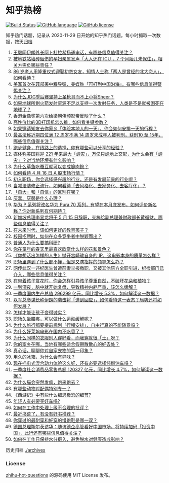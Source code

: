 # 知乎热榜
[![Build Status](https://github.com/ToWeLong/zhihu-hot-questions/workflows/CI/badge.svg)](https://github.com/ToWeLong/zhihu-hot-questions/actions)
[![GitHub language](https://img.shields.io/badge/language-golang-orange.svg)](https://golang.org/)
[![GitHub license](https://img.shields.io/github/license/ToWeLong/zhihu-hot-questions)](https://github.com/ToWeLong/zhihu-hot-questions/blob/main/LICENSE)

知乎热门话题，记录从 2020-11-29 日开始的知乎热门话题。每小时抓取一次数据，按天[归档](./archives)

<!-- BEGIN -->

1. [王毅同伊朗外长阿卜杜拉希扬通电话，有哪些信息值得关注？](https://www.zhihu.com/question/653088488)
1. [被地铁站墙砖砸伤的孕妇亲属发声「大人还在 ICU ，7 个月胎儿未保住」，相关方需负哪些责任？](https://www.zhihu.com/question/653097502)
1. [86 岁老人用隆重仪式迎娶初恋女友，知情人士称「两人是曾经的北大恋人」，如何看待？](https://www.zhihu.com/question/653021901)
1. [美军首次在菲部署中程导弹，美媒称「可打到中国沿海」，有哪些信息值得警惕关注？](https://www.zhihu.com/question/653136036)
1. [为什么JDG季后赛坚持上圣枪哥而不上小将Sheer？](https://www.zhihu.com/question/653003225)
1. [如果地球所剩火箭发射资源不足以支持一次发射任务，人类是不是就被困死在地球了？](https://www.zhihu.com/question/652394786)
1. [香港金像奖第六次给梁朝伟颁影帝反映了什么？](https://www.zhihu.com/question/653043411)
1. [高性价比的3D打印机怎么挑，如何看关键参数？](https://www.zhihu.com/question/652922253)
1. [如果邀请知友去你家乡「体验本地人的一天」，你会如何安排一天的行程？](https://www.zhihu.com/question/652716220)
1. [最高法称近期四位满 12 周岁不满 14 周岁未成年人被判刑，获刑10 至 15年，哪些信息值得关注？](https://www.zhihu.com/question/653116913)
1. [跑步健身，在线路上的选择，你有哪些可以分享的经验？](https://www.zhihu.com/question/653021453)
1. [媒体称美国将迎 221 年来最大「蝉灾」，万亿只蝉地上交配，为什么会有「蝉灾」？对当地环境有什么影响？](https://www.zhihu.com/question/653098304)
1. [为什么草鱼吃蚕豆就可以变成脆肉鲩？](https://www.zhihu.com/question/52010890)
1. [如何看待 4 月 16 日 A 股市场行情？](https://www.zhihu.com/question/653093969)
1. [初入职场，你会选择感兴趣的行业，还是有发展前景的行业呢？](https://www.zhihu.com/question/652782110)
1. [当减法装修正流行，如何看待「去风格化、去家务化、去客厅化」？](https://www.zhihu.com/question/647382653)
1. [「自大」和「自信」的区别在哪？](https://www.zhihu.com/question/652982979)
1. [厌蠢、厌弱是什么心理？](https://www.zhihu.com/question/652563760)
1. [华为 P 系列将改名华为 Pura 70 系列，有望在本月底发布，如何评价新名称？你对新系列有何期待？](https://www.zhihu.com/question/652635808)
1. [新加坡总理李显龙将于 5 月 15 日辞职，交棒给副总理兼财政部长黄循财，哪些信息值得关注？](https://www.zhihu.com/question/653016646)
1. [在未来时代，该如何更好的教育孩子？](https://www.zhihu.com/question/653006926)
1. [校园招聘时，如何在众多竞争者中脱颖而出？](https://www.zhihu.com/question/653067410)
1. [普通人为什么要搞科研?](https://www.zhihu.com/question/651873626)
1. [你在童年的春天里最喜欢欣赏什么样的花和景色？](https://www.zhihu.com/question/650130695)
1. [《你想活出怎样的人生》抛开宫崎骏自身的 IP，这电影本身的质量怎么样？](https://www.zhihu.com/question/651794552)
1. [职场里遇到了什么都不懂，但是又瞎指挥的领导怎么办？](https://www.zhihu.com/question/652605858)
1. [网传武汉一违纪医生曾遭前妻举报撤职，又被其他院方全职引进，纪检部门已介入，哪些信息值得关注？](https://www.zhihu.com/question/652987874)
1. [在带着孩子赏花时，你会怎样引导孩子尊重自然，不破坏花朵和植物？](https://www.zhihu.com/question/650130489)
1. [一到深夜，脑中就开始复盘，导致精神内耗严重，该怎么缓解？](https://www.zhihu.com/question/652768184)
1. [一季度国内生产总值 296299 亿元，同比增⻓ 5.3%，如何解读这一数据？](https://www.zhihu.com/question/653099526)
1. [以军总参谋长称伊朗的袭击将「遭到回应」，如何看待这一表态？局势还将如何发展？](https://www.zhihu.com/question/653090590)
1. [怎样才能让孩子变得诚实？](https://www.zhihu.com/question/653088370)
1. [职场久坐腰疼，可以做什么运动缓解呢？](https://www.zhihu.com/question/652729191)
1. [为什么旅行都要提前规划「行程安排」，自由行真的不能随意吗？](https://www.zhihu.com/question/650520573)
1. [为什么好莱坞电影在国内不吃香了？](https://www.zhihu.com/question/647706467)
1. [为什么同样的衣服别人穿好看，而我穿就很「土」呀？](https://www.zhihu.com/question/653095392)
1. [你的家乡在哪，当地有哪些适合假期散散心的好去处？](https://www.zhihu.com/question/652716306)
1. [真心话，聊聊你对自家宠物的第一印象？](https://www.zhihu.com/question/650460710)
1. [用久的冰箱，为什么会有异味？](https://www.zhihu.com/question/644714751)
1. [现在插电式混合动力体验这么好，还有必要选择纯燃油车吗？](https://www.zhihu.com/question/651133540)
1. [一季度社会消费品零售总额 120327 亿元，同比增长 4.7%，如何解读这一数据？](https://www.zhihu.com/question/653100239)
1. [为什么猫会突然发疯，跑来跑去？](https://www.zhihu.com/question/649238471)
1. [有哪些动物对配偶特别专一？](https://www.zhihu.com/question/653078506)
1. [《西游记》中有些什么细思极恐的细节?](https://www.zhihu.com/question/340882306)
1. [年轻人有必要买好车吗?](https://www.zhihu.com/question/595986489)
1. [如何在工作中处理上级不合理的批评？](https://www.zhihu.com/question/652673048)
1. [最近书荒了，有没有好书推荐？](https://www.zhihu.com/question/650448803)
1. [你穿过的最耐穿和好穿的慢跑鞋是哪一双？](https://www.zhihu.com/question/652007996)
1. [德国总理朔尔茨访华：随访德企高管看好中国市场，将持续加码「投资中国」，此行还有哪些信息值得关注？](https://www.zhihu.com/question/653010143)
1. [如何在工作日保持水分摄入，避免脱水对健康造成影响？](https://www.zhihu.com/question/653095477)

<!-- END -->

历史归档 [./archives](./archives)


### License
[zhihu-hot-questions](https://github.com/towelong/zhihu-hot-questions) 的源码使用 MIT License 发布。